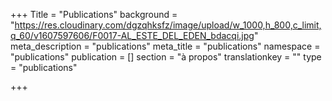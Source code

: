 +++
Title = "Publications"
background = "https://res.cloudinary.com/dgzqhksfz/image/upload/w_1000,h_800,c_limit,q_60/v1607597606/F0017-AL_ESTE_DEL_EDEN_bdacqi.jpg"
meta_description = "publications"
meta_title = "publications"
namespace = "publications"
publication = []
section = "à propos"
translationkey = ""
type = "publications"

+++
